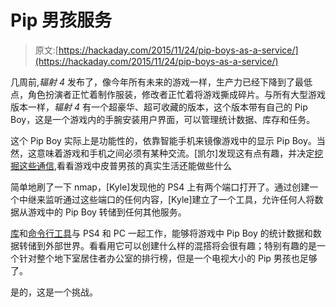 # Pip 男孩服务

> 原文:[https://hackaday.com/2015/11/24/pip-boys-as-a-service/](https://hackaday.com/2015/11/24/pip-boys-as-a-service/)

几周前,*辐射 4* 发布了，像今年所有未来的游戏一样，生产力已经下降到了最低点，角色扮演者正忙着制作服装，修改者正忙着将游戏撕成碎片。与所有大型游戏版本一样，*辐射 4* 有一个超豪华、超可收藏的版本，这个版本带有自己的 Pip Boy，这是一个游戏内的手腕安装用户界面，可以管理统计数据、库存和任务。

这个 Pip Boy 实际上是功能性的，依靠智能手机来镜像游戏中的显示 Pip Boy。当然，这意味着游戏和手机之间必须有某种交流。[凯尔]发现这有点有趣，并决定[挖掘这些通信](https://getcarina.com/blog/fallout-4-service-discovery-and-relay/),看看游戏中皮普男孩的真实生活还能做些什么

简单地刷了一下 nmap，[Kyle]发现他的 PS4 上有两个端口打开了。通过创建一个中继来监听通过这些端口的任何内容，[Kyle]建立了一个工具，允许任何人将数据从游戏中的 Pip Boy 转储到任何其他服务。

[库](https://github.com/rgbkrk/pipboylib)和[命令行工具](https://github.com/rgbkrk/pipboyrelay)与 PS4 和 PC 一起工作，能够将游戏中 Pip Boy 的统计数据和数据转储到外部世界。看看用它可以创建什么样的混搭将会很有趣；特别有趣的是一个针对整个地下室居住者办公室的排行榜，但是一个电视大小的 Pip 男孩也足够了。

是的，这是一个挑战。